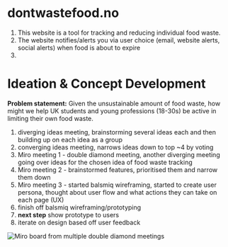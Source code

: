 # **dontwastefood.no**

1. This website is a tool for tracking and reducing individual food waste.
2. The website notifies/alerts you via user choice (email, website alerts, social alerts) when food is about to expire
3. 

# Ideation & Concept Development
**Problem statement:** Given the unsustainable amount of food waste, how might we help UK students and young professions (18-30s) be active in limiting their own food waste.
1. diverging ideas meeting, brainstorming several ideas each and then building up on each idea as a group
2. converging ideas meeting, narrows ideas down to top ~4 by voting
3. Miro meeting 1 - double diamond meeting, another diverging meeting going over ideas for the chosen idea of food waste tracking
4. Miro meeting 2 - brainstormed features, prioritised them and narrow them down
5. Miro meeting 3 - started balsmiq wireframing, started to create user persona, thought about user flow and what actions they can take on each page (UX)
6. finish off balsmiq wireframing/prototyping
7. **next step** show prototype to users
8. iterate on design based off user feedback

![Miro board from multiple double diamond meetings]()
#
